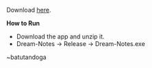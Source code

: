 Download [here](https://github.com/sunrise1907/Dream-Notes/releases).


<b> How to Run </b>
  - Download the app and unzip it. 
  - Dream-Notes -> Release -> Dream-Notes.exe


~batutandoga
